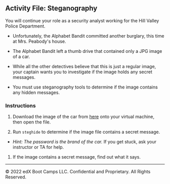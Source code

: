 ## Activity File: Steganography

You will continue your role as a security analyst working for the Hill Valley Police Department. 

- Unfortunately, the Alphabet Bandit committed another burglary, this time at Mrs. Peabody's house.

- The Alphabet Bandit left a thumb drive that contained only a JPG image of a car.

- While all the other detectives believe that this is just a regular image, your captain wants you to investigate if the image holds any secret messages.

- You must use steganography tools to determine if the image contains any hidden messages.


### Instructions

1. Download the image of the car from [here](https://drive.google.com/file/d/1LaMplkAEjxg3-oeq6jzqXq5sLvNbOX9H/view) onto your virtual machine, then open the file. 

1. Run `steghide` to determine if the image file contains a secret message.
  
  - *Hint: The password is the brand of the car.* If you get stuck, ask your instructor or TA for help. 


1. If the image contains a secret message, find out what it says.

---
 © 2022 edX Boot Camps LLC. Confidential and Proprietary. All Rights Reserved.

